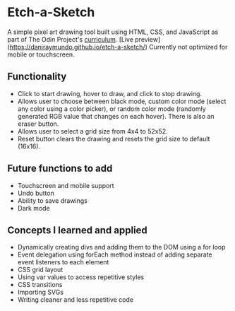 # Etch-a-Sketch
A simple pixel art drawing tool built using HTML, CSS, and JavaScript as part of The Odin Project's [curriculum](https://www.theodinproject.com/courses/foundations/lessons/etch-a-sketch-project).
[Live preview] (https://daniraymundo.github.io/etch-a-sketch/)
Currently not optimized for mobile or touchscreen.

## Functionality
* Click to start drawing, hover to draw, and click to stop drawing.
* Allows user to choose between black mode, custom color mode (select any color using a color picker), or random color mode (randomly generated RGB value that changes on each hover). There is also an eraser button.
* Allows user to select a grid size from 4x4 to 52x52.
* Reset button clears the drawing and resets the grid size to default (16x16).

## Future functions to add
* Touchscreen and mobile support
* Undo button
* Ability to save drawings
* Dark mode

## Concepts I learned and applied
* Dynamically creating divs and adding them to the DOM using a for loop
* Event delegation using forEach method instead of adding separate event listeners to each element
* CSS grid layout
* Using var values to access repetitive styles
* CSS transitions
* Importing SVGs
* Writing cleaner and less repetitive code

